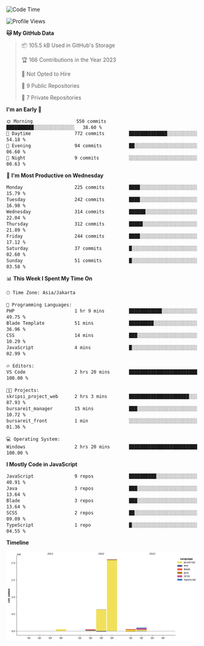 <!--START_SECTION:waka-->
![Code Time](http://img.shields.io/badge/Code%20Time-115%20hrs%2022%20mins-blue)

![Profile Views](http://img.shields.io/badge/Profile%20Views-0-blue)

**🐱 My GitHub Data** 

> 📦 105.5 kB Used in GitHub's Storage 
 > 
> 🏆 166 Contributions in the Year 2023
 > 
> 🚫 Not Opted to Hire
 > 
> 📜 9 Public Repositories 
 > 
> 🔑 7 Private Repositories 
 > 
**I'm an Early 🐤** 

```text
🌞 Morning                550 commits         ██████████░░░░░░░░░░░░░░░   38.60 % 
🌆 Daytime                772 commits         ██████████████░░░░░░░░░░░   54.18 % 
🌃 Evening                94 commits          ██░░░░░░░░░░░░░░░░░░░░░░░   06.60 % 
🌙 Night                  9 commits           ░░░░░░░░░░░░░░░░░░░░░░░░░   00.63 % 
```
📅 **I'm Most Productive on Wednesday** 

```text
Monday                   225 commits         ████░░░░░░░░░░░░░░░░░░░░░   15.79 % 
Tuesday                  242 commits         ████░░░░░░░░░░░░░░░░░░░░░   16.98 % 
Wednesday                314 commits         ██████░░░░░░░░░░░░░░░░░░░   22.04 % 
Thursday                 312 commits         █████░░░░░░░░░░░░░░░░░░░░   21.89 % 
Friday                   244 commits         ████░░░░░░░░░░░░░░░░░░░░░   17.12 % 
Saturday                 37 commits          █░░░░░░░░░░░░░░░░░░░░░░░░   02.60 % 
Sunday                   51 commits          █░░░░░░░░░░░░░░░░░░░░░░░░   03.58 % 
```


📊 **This Week I Spent My Time On** 

```text
🕑︎ Time Zone: Asia/Jakarta

💬 Programming Languages: 
PHP                      1 hr 9 mins         ████████████░░░░░░░░░░░░░   49.75 % 
Blade Template           51 mins             █████████░░░░░░░░░░░░░░░░   36.96 % 
CSS                      14 mins             ███░░░░░░░░░░░░░░░░░░░░░░   10.29 % 
JavaScript               4 mins              █░░░░░░░░░░░░░░░░░░░░░░░░   02.99 % 

🔥 Editors: 
VS Code                  2 hrs 20 mins       █████████████████████████   100.00 % 

🐱‍💻 Projects: 
skripsi_project_web      2 hrs 3 mins        ██████████████████████░░░   87.93 % 
bursareit_manager        15 mins             ███░░░░░░░░░░░░░░░░░░░░░░   10.72 % 
bursareit_front          1 min               ░░░░░░░░░░░░░░░░░░░░░░░░░   01.36 % 

💻 Operating System: 
Windows                  2 hrs 20 mins       █████████████████████████   100.00 % 
```

**I Mostly Code in JavaScript** 

```text
JavaScript               9 repos             ██████████░░░░░░░░░░░░░░░   40.91 % 
Java                     3 repos             ███░░░░░░░░░░░░░░░░░░░░░░   13.64 % 
Blade                    3 repos             ███░░░░░░░░░░░░░░░░░░░░░░   13.64 % 
SCSS                     2 repos             ██░░░░░░░░░░░░░░░░░░░░░░░   09.09 % 
TypeScript               1 repo              █░░░░░░░░░░░░░░░░░░░░░░░░   04.55 % 
```



**Timeline**

![Lines of Code chart](https://raw.githubusercontent.com/brstreet2/brstreet2/main/assets/bar_graph.png)


<!--END_SECTION:waka-->
